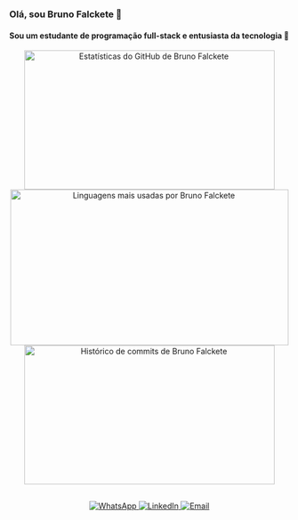 ### Olá, sou Bruno Falckete 👋

#### Sou um estudante de programação full-stack e entusiasta da tecnologia 🚀

<div align="center">
  <a href="https://github.com/BrunoFalckete">
    <img src="https://github-readme-stats.vercel.app/api?username=BrunoFalckete&show_icons=true&theme=dark&include_all_commits=true&count_private=true" width="450" height="250" alt="Estatísticas do GitHub de Bruno Falckete" /><br>
    <img src="https://github-readme-top-langs.vercel.app/api?username=BrunoFalckete&layout=compact&langs_count=7&theme=dark" width="500" height="280" alt="Linguagens mais usadas por Bruno Falckete" /><br>
    <img src="https://github-readme-streak-stats.herokuapp.com/?user=BrunoFalckete&theme=dark" width="450" height="250" alt="Histórico de commits de Bruno Falckete" /><br>
  </a>
</div>

##

<div align="center">
  <a href="https://wa.me/5567992275195?text=Olá,%20vi%20seu%20perfil%20no%20GitHub!" target="_blank">
    <img src="https://img.shields.io/badge/WhatsApp-25D366?style=for-the-badge&logo=whatsapp&logoColor=white" alt="WhatsApp" />
  </a>
  <a href="https://www.linkedin.com/in/brunofalckete/" target="_blank">
    <img src="https://img.shields.io/badge/-LinkedIn-%230077B5?style=for-the-badge&logo=linkedin&logoColor=white" alt="LinkedIn" />
  </a>
  <a href="mailto:brunofalcketecorporativo@gmail.com">
    <img src="https://img.shields.io/badge/-Gmail-%23333?style=for-the-badge&logo=gmail&logoColor=white" alt="Email" />
  </a>
</div>
